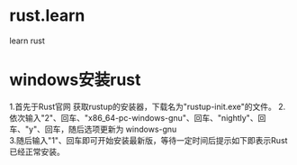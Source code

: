 # rust.learn
learn rust
# windows安装rust
1.首先于Rust官网 获取rustup的安装器，下载名为"rustup-init.exe"的文件。
2.依次输入"2"、回车、"x86_64-pc-windows-gnu"、回车、"nightly"、回车、"y"、回车，随后选项更新为
windows-gnu <br>
3.随后输入"1"、回车即可开始安装最新版，等待一定时间后提示如下即表示Rust已经正常安装。

